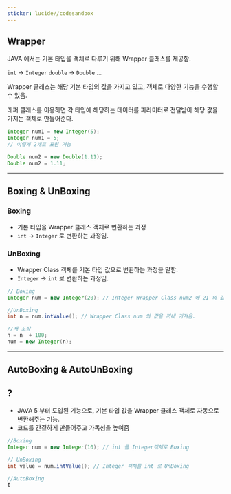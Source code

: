```yaml
---
sticker: lucide//codesandbox
---
```

## Wrapper
JAVA 에서는 기본 타입을 객체로 다루기 위해 Wrapper 클래스를 제공함.

`int` -> `Integer`
`double` -> `Double`
...

Wrapper 클래스는 해당 기본 타입의 값을 가지고 있고, 객체로 다양한 기능을 수행할 수 있음.

래퍼 클래스를 이용하면 각 타입에 해당하는 데이터를 파라미터로 전달받아 해당 값을 가지는 객체로 만들어준다.
```java
Integer num1 = new Integer(5);
Integer num1 = 5;
// 이렇게 2개로 표현 가능

Double num2 = new Double(1.11);
Double num2 = 1.11;
```

---

## Boxing & UnBoxing


### Boxing
* 기본 타입을 Wrapper 클래스 객체로 변환하는 과정
* `int` -> `Integer` 로 변환하는 과정임.


### UnBoxing
* Wrapper Class 객체를 기본 타입 값으로 변환하는 과정을 말함.
* `Integer` -> `int` 로 변환하는 과정임.

```java
// Boxing
Integer num = new Integer(20); // Integer Wrapper Class num2 에 21 의 값을 저장

//UnBoxing
int n = num.intValue(); // Wrapper Class num 의 값을 꺼내 가져옴.

//재 포장
n = n  + 100;
num = new Integer(n);
```


---

## AutoBoxing & AutoUnBoxing

## ?
* JAVA 5 부터 도입된 기능으로, 기본 타입 값을 Wrapper 클래스 객체로 자동으로 변환해주는 기능.
* 코드를 간결하게 만들어주고 가독성을 높여줌

```java
//Boxing
Integer num = new Integer(10); // int 를 Integer객체로 Boxing

// UnBoxing
int value = num.intValue(); // Integer 객체를 int 로 UnBoxing

//AutoBoxing
I
```